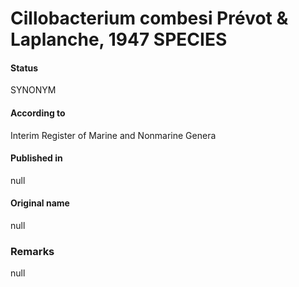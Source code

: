 Cillobacterium combesi Prévot & Laplanche, 1947 SPECIES
=======

#### Status
SYNONYM

#### According to
Interim Register of Marine and Nonmarine Genera

#### Published in
null

#### Original name
null

### Remarks
null